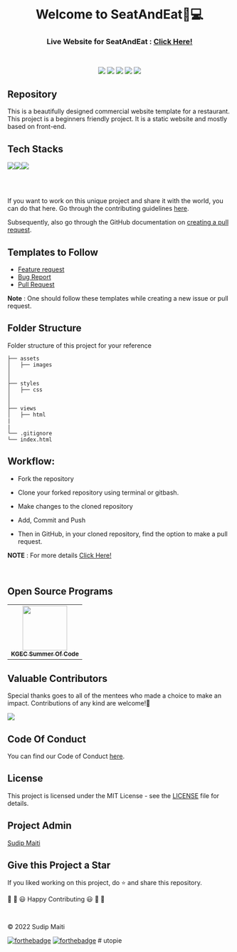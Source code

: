 
<div align="center">
  <h1>Welcome to SeatAndEat👋💻</h1>
  <h3>Live Website for SeatAndEat : <a href="https://dsckgec.github.io/SeatAndEat">Click Here!</a></h3>
</div>

<br>

<p align="center">
<a href="https://github.com/DSCKGEC"><img src="https://img.shields.io/badge/PRs-welcome-brightgreen.svg?style=flat&logo=github"></a> 
<a href="https://github.com/DSCKGEC"><img src="https://img.shields.io/badge/Open%20Source-%F0%9F%A4%8D-Green"></a> 
<a href="https://github.com/DSCKGEC"><img src="https://img.shields.io/static/v1.svg?label=Contributions&message=Welcome&color=0059b3&style=flat-square"></a>
<a href="https://github.com/DSCKGEC/SeatAndEat/graphs/contributors"><img src="https://img.shields.io/github/contributors-anon/soujo/codeaon"></a>
<a href="https://github.com/DSCKGEC"><img src="https://img.shields.io/maintenance/yes/2022"></a>
</p> 


##  Repository

This is a beautifully designed commercial website template for a restaurant.
This project is a beginners friendly project. It is a static website and mostly based on front-end.



##  Tech Stacks

<img src="https://img.shields.io/badge/HTML5-E34F26?style=for-the-badge&logo=html5&logoColor=white"><img src="https://img.shields.io/badge/CSS3-1572B6?style=for-the-badge&logo=css3&logoColor=white"><img src="https://img.shields.io/badge/JavaScript-323330?style=for-the-badge&logo=javascript&logoColor=F7DF1E">

<br>
  
<!-- need to recheck about the note heading -->
<br>


If you want to work on this unique project and share it with the world, you can do that here. 
Go through the contributing guidelines [here](https://github.com/DSCKGEC/SeatAndEat/blob/main/contributing.md).

Subsequently, also go through the GitHub documentation on [creating a pull request](https://help.github.com/en/github/collaborating-with-issues-and-pull-requests/creating-a-pull-request).



##  Templates to Follow

- [Feature request](https://github.com/DSCKGEC/SeatAndEat/blob/main/.github/ISSUE_TEMPLATE/feature_request.md)
- [Bug Report](https://github.com/DSCKGEC/SeatAndEat/blob/main/.github/ISSUE_TEMPLATE/bug_report.md)
- [Pull Request](https://github.com/DSCKGEC/SeatAndEat/blob/main/.github/PULL_REQUEST_TEMPLATE.md)

**Note** : One should follow these templates while creating a new issue or pull request.



## Folder Structure 

Folder structure of this project for your reference 

```
├── assets
│   ├── images
│   
│   
├── styles
│   ├── css
│   
│   
├── views
│   ├── html
|   
|
└── .gitignore
└── index.html
```

##  Workflow:

- Fork the repository

- Clone your forked repository using terminal or gitbash.

- Make changes to the cloned repository

- Add, Commit and Push

- Then in GitHub, in your cloned repository, find the option to make a pull request. 

**NOTE** : For more details <a href="https://github.com/DSCKGEC/SeatAndEat/blob/main/contributing.md">Click Here!</a>



<br>

## Open Source Programs
<table>
<tr>
 <td align="center">
<a href="#"><img src="" width=100px height=100px /><br /><sub><b>KGEC Summer Of Code</b></sub></a>
 </td>
</tr>
</table>


##  Valuable Contributors
Special thanks goes to all of the mentees who made a choice to make an impact. Contributions of any kind are welcome!🚀 

<!-- ALL-CONTRIBUTORS-LIST:START - Do not remove or modify this section -->
<!-- prettier-ignore-start -->
<!-- markdownlint-disable -->

<a href="https://github.com/DSCKGEC/SeatAndEat/graphs/contributors">
  <img src="https://contrib.rocks/image?repo=DSCKGEC/SeatAndEat" />
</a>

<!-- markdownlint-enable -->
<!-- prettier-ignore-end -->
<!-- ALL-CONTRIBUTORS-LIST:END -->


##  Code Of Conduct

You can find our Code of Conduct [here](https://github.com/DSCKGEC/SeatAndEat/blob/main/code_of_conduct.md).


##  License

This project is licensed under the MIT License - see the [LICENSE](https://github.com/DSCKGEC/SeatAndEat/blob/main/LICENSE) file for details.


##  Project Admin

<a href="https://github.com/sudip-101">Sudip Maiti</a>
<br>

##  Give this Project a Star

If you liked working on this project, do ⭐ and share this repository.

🎉 🎊 😃 Happy Contributing 😃 🎊 🎉
<br>


<br>

<!-- should be changed???? -->
© 2022 Sudip Maiti


[![forthebadge](https://forthebadge.com/images/badges/built-with-love.svg)](https://forthebadge.com) [![forthebadge](https://forthebadge.com/images/badges/built-by-developers.svg)](https://forthebadge.com) 
#   u t o p i e  
 